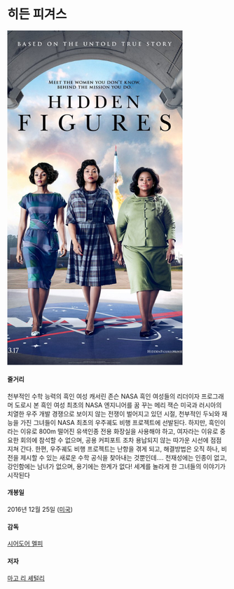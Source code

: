 # 히든 피겨스

<img src="https://github.com/GeekInTheClass/MyFavoriteMovies/blob/master/img/HiddenFigures.jpg" width="400px"/>

#### 줄거리

천부적인 수학 능력의 흑인 여성 캐서린 존슨 NASA 흑인 여성들의 리더이자 프로그래머 도로시 본 흑인 여성 최초의 NASA 엔지니어를 꿈 꾸는 메리 잭슨 미국과 러시아의 치열한 우주 개발 경쟁으로 보이지 않는 전쟁이 벌어지고 있던 시절, 천부적인 두뇌와 재능을 가진 그녀들이 NASA 최초의 우주궤도 비행 프로젝트에 선발된다. 하지만, 흑인이라는 이유로 800m 떨어진 유색인종 전용 화장실을 사용해야 하고, 여자라는 이유로 중요한 회의에 참석할 수 없으며, 공용 커피포트 조차 용납되지 않는 따가운 시선에 점점 지쳐 간다. 한편, 우주궤도 비행 프로젝트는 난항을 겪게 되고, 해결방법은 오직 하나, 비전을 제시할 수 있는 새로운 수학 공식을 찾아내는 것뿐인데…. 천재성에는 인종이 없고, 강인함에는 남녀가 없으며, 용기에는 한계가 없다! 세계를 놀라게 한 그녀들의 이야기가 시작된다

#### 개봉일

2016년 12월 25일 ([미국](https://www.google.co.kr/search?biw=1280&bih=703&q=%EB%AF%B8%EA%B5%AD&stick=H4sIAAAAAAAAAOPgE-LVT9c3NEzOTa40i0-3VOLUz9U3sEw2LzfQMstOttJPy8zJBRNWmXmZJZmJOQolGamJJUWZyUBmUWp6Zn4emJGTmlicqpCSWJIKAJIBOHtUAAAA&sa=X&sqi=2&ved=0ahUKEwjoyPSltdrSAhUGe7wKHR9yDIQQmxMIigEoATAO))

#### 감독

[시어도어 멜피](https://www.google.co.kr/search?biw=1280&bih=703&q=%EC%8B%9C%EC%96%B4%EB%8F%84%EC%96%B4+%EB%A9%9C%ED%94%BC&stick=H4sIAAAAAAAAAOPgE-LVT9c3NEzOTa40i0-3VOLSz9U3SK8oscyy1BLLTrbST8vMyQUTVimZRanJJflFACxaIxQ1AAAA&sa=X&sqi=2&ved=0ahUKEwjoyPSltdrSAhUGe7wKHR9yDIQQmxMIkQEoATAQ)

#### 저자

[마고 리 셰털리](https://www.google.co.kr/search?biw=1280&bih=703&q=%EB%A7%88%EA%B3%A0+%EB%A6%AC+%EC%85%B0%ED%84%B8%EB%A6%AC&stick=H4sIAAAAAAAAAOPgE-LVT9c3NEzOTa40i0-3VIJyDYrSy3JLDLRkspOt9JPy87P1y4syS0pS8-LL84uyrRJLSzLyiwBNHrMZPgAAAA&sa=X&sqi=2&ved=0ahUKEwjoyPSltdrSAhUGe7wKHR9yDIQQmxMIlQEoATAR)

